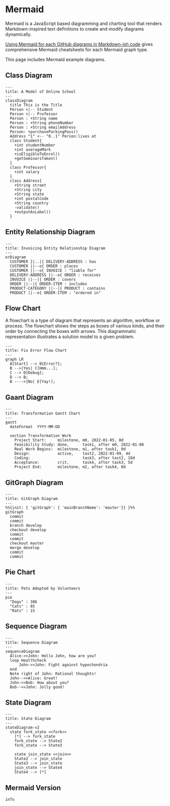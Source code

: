 # Mermaid

Mermaid is a JavaScript based diagramming and charting tool that renders
Markdown-inspired text definitions to create and modify diagrams dynamically.

[Using Mermaid for each GitHub diagrams in Markdown-ish code](https://blog.jakelee.co.uk/using-mermaid-for-diagrams-on-github/)
gives comprehensive Mermaid cheatsheets for each Mermaid graph type.

This page includes Mermaid example diagrams.

## Class Diagram

```mermaid
---
title: A Model of Online School
---
classDiagram
  title This is the Title
  Person <|-- Student
  Person <|-- Professor
  Person : +String name
  Person : +String phoneNumber
  Person : +String emailAddress
  Person: +purchaseParkingPass()
  Address "1" <-- "0..1" Person:lives at
  class Student{
    +int studentNumber
    +int averageMark
    +isEligibleToEnrol()
    +getSeminarsTaken()
  }
  class Professor{
    +int salary
  }
  class Address{
    +String street
    +String city
    +String state
    +int postalCode
    +String country
    -validate()
    +outputAsLabel()
  }
```

## Entity Relationship Diagram

``` mermaid
---
title: Invoicing Entity Relationship Diagram
---
erDiagram
  CUSTOMER }|..|{ DELIVERY-ADDRESS : has
  CUSTOMER ||--o{ ORDER : places
  CUSTOMER ||--o{ INVOICE : "liable for"
  DELIVERY-ADDRESS ||--o{ ORDER : receives
  INVOICE ||--|{ ORDER : covers
  ORDER ||--|{ ORDER-ITEM : includes
  PRODUCT-CATEGORY ||--|{ PRODUCT : contains
  PRODUCT ||--o{ ORDER-ITEM : "ordered in"
```

## Flow Chart

A flowchart is a type of diagram that represents an algorithm, workflow or
process. The flowchart shows the steps as boxes of various kinds, and their
order by connecting the boxes with arrows. This diagrammatic representation
illustrates a solution model to a given problem.

``` mermaid
---
title: Fix Error Flow Chart
---
graph LR
  A[Start] --> B{Error?};
  B -->|Yes| C[Hmm...];
  C --> D[Debug];
  D --> B;
  B ---->|No| E[Yay!];
```

## Gaant Diagram

``` mermaid
---
title: Transformation Gantt Chart
---
gantt
  dateFormat  YYYY-MM-DD

  section Transformation Work
    Project Start:     milestone, m0, 2022-01-05, 0d
    Feasibility Study: done,      task1, after m0, 2022-01-08
    Real Work Begins:  milestone, m1, after task1, 0d
    Design:            active,    tast2, 2022-01-09, 4d
    Coding:                       task3, after tast2, 10d
    Acceptance:        crit,      task4, after task3, 5d
    Project End:       milestone, m2, after task4, 0d
```

## GitGraph Diagram

``` mermaid
---
title: GitGraph Diagram
---
%%{init: { 'gitGraph': { 'mainBranchName': 'master'}} }%%
gitGraph
  commit
  commit
  branch develop
  checkout develop
  commit
  commit
  checkout master
  merge develop
  commit
  commit
```

## Pie Chart

``` mermaid
---
title: Pets Adopted by Volunteers
---
pie
  "Dogs" : 386
  "Cats" : 85
  "Rats" : 15
```

## Sequence Diagram

``` mermaid
---
title: Sequence Diagram
---
sequenceDiagram
  Alice->>John: Hello John, how are you?
  loop Healthcheck
      John->>John: Fight against hypochondria
  end
  Note right of John: Rational thoughts!
  John-->>Alice: Great!
  John->>Bob: How about you?
  Bob-->>John: Jolly good!
```

## State Diagram

``` mermaid
---
title: State Diagram
---
stateDiagram-v2
  state fork_state <<fork>>
    [*] --> fork_state
    fork_state --> State2
    fork_state --> State3

    state join_state <<join>>
    State2 --> join_state
    State3 --> join_state
    join_state --> State4
    State4 --> [*]
```

## Mermaid Version

```mermaid
info
```
